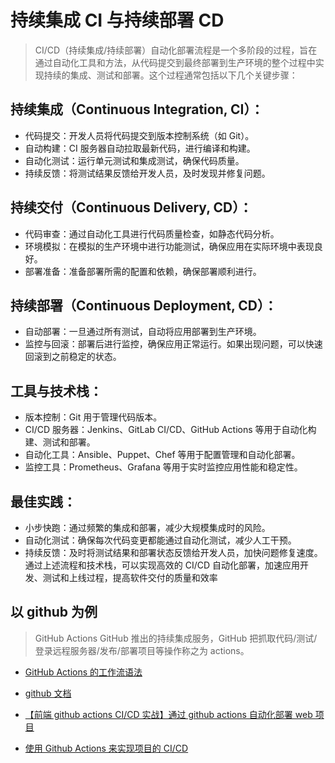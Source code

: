 # 持续集成 CI 与持续部署 CD

> CI/CD（持续集成/持续部署）自动化部署流程是一个多阶段的过程，旨在通过自动化工具和方法，从代码提交到最终部署到生产环境的整个过程中实现持续的集成、测试和部署。这个过程通常包括以下几个关键步骤：

## 持续集成（Continuous Integration, CI）：

- 代码提交：开发人员将代码提交到版本控制系统（如 ‌Git）。
- 自动构建：CI 服务器自动拉取最新代码，进行编译和构建。
- 自动化测试：运行单元测试和集成测试，确保代码质量。
- 持续反馈：将测试结果反馈给开发人员，及时发现并修复问题。

## 持续交付（Continuous Delivery, CD）：

- 代码审查：通过自动化工具进行代码质量检查，如静态代码分析。
- 环境模拟：在模拟的生产环境中进行功能测试，确保应用在实际环境中表现良好。
- 部署准备：准备部署所需的配置和依赖，确保部署顺利进行。

## 持续部署（Continuous Deployment, CD）：

- 自动部署：一旦通过所有测试，自动将应用部署到生产环境。
- 监控与回滚：部署后进行监控，确保应用正常运行。如果出现问题，可以快速回滚到之前稳定的状态。

## 工具与技术栈：

- 版本控制：Git 用于管理代码版本。
- CI/CD 服务器：‌Jenkins、‌GitLab CI/CD、‌GitHub Actions 等用于自动化构建、测试和部署。
- 自动化工具：‌Ansible、‌Puppet、Chef 等用于配置管理和自动化部署。
- 监控工具：Prometheus、Grafana 等用于实时监控应用性能和稳定性。

## 最佳实践：

- 小步快跑：通过频繁的集成和部署，减少大规模集成时的风险。
- 自动化测试：确保每次代码变更都能通过自动化测试，减少人工干预。
- 持续反馈：及时将测试结果和部署状态反馈给开发人员，加快问题修复速度。
  通过上述流程和技术栈，可以实现高效的 CI/CD 自动化部署，加速应用开发、测试和上线过程，提高软件交付的质量和效率

## 以 github 为例

> GitHub Actions GitHub 推出的持续集成服务，GitHub 把抓取代码/测试/登录远程服务器/发布/部署项目等操作称之为 actions。

- [GitHub Actions 的工作流语法](https://docs.github.com/zh/actions/writing-workflows/workflow-syntax-for-github-actions)

- [github 文档](https://docs.github.com/zh)

- [【前端 github actions CI/CD 实战】通过 github actions 自动化部署 web 项目](https://juejin.cn/post/7028882363606106148)
- [使用 Github Actions 来实现项目的 CI/CD](https://juejin.cn/post/7003278731171069982)
